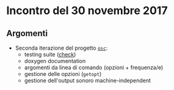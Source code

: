 # Incontro del 30 novembre 2017

## Argomenti

* Seconda iterazione del progetto [`osc`](../PROGETTI/osc/README.md):
  * testing suite ([check](https://libcheck.github.io/check/doc/check_html/check_3.html))
  * doxygen documentation
  * argomenti da linea di comando (opzioni + frequenza/e)
  * gestione delle opzioni (`getopt`)
  * gestione dell'output sonoro machine-independent
